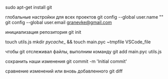 sudo apt-get install git

глобальные настройки для всех проектов
git config --global user.name ""
git config --global user.email granevke@gmail.com

инициализация репозитория
git init

touch utils.js
mkdir _pycache__ && touch main.pyc ~tmpfile VSCode_file

чтобы git отслеживал файлы, выполним команду
git add main.pyc utils.js

сохранить наши изменения
git commit -m 'Initial commit'

сравнение изменений или вновь добавленного
git diff
